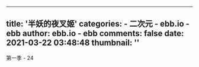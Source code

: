 
---
title: '半妖的夜叉姬'
categories: 
    - 二次元
    - ebb.io - ebb
author: ebb.io - ebb
comments: false
date: 2021-03-22 03:48:48
thumbnail: ''
---

<div>   
第一季 - 24  
</div>
            